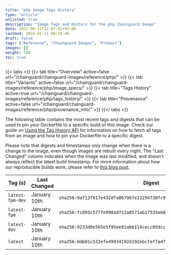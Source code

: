 ```yaml
---
title: "php Image Tags History"
type: "article"
unlisted: true
description: "Image Tags and History for the php Chainguard Image"
date: 2023-06-22T11:07:52+02:00
lastmod: 2024-01-11 00:18:46
draft: false
tags: ["Reference", "Chainguard Images", "Product"]
images: []
weight: 700
toc: true
---
```


{{< tabs >}}
{{< tab title="Overview" active=false url="/chainguard/chainguard-images/reference/php/" >}}
{{< tab title="Variants" active=false url="/chainguard/chainguard-images/reference/php/image_specs/" >}}
{{< tab title="Tags History" active=true url="/chainguard/chainguard-images/reference/php/tags_history/" >}}
{{< tab title="Provenance" active=false url="/chainguard/chainguard-images/reference/php/provenance_info/" >}}
{{</ tabs >}}

The following table contains the most recent tags and digests that can be used to pin your Dockerfile to a specific build of this image. Check our guide on [Using the Tag History API](/chainguard/chainguard-images/using-the-tag-history-api/) for information on how to fetch all tags from an image and how to pin your Dockerfile to a specific digest.

Please note that digests and timestamps only change when there is a change to the image, even though images are rebuilt every night. The "Last Changed" column indicates when the image was last modified, and doesn't always reflect the latest build timestamp. For more information about how our reproducible builds work, please refer to [this blog post](https://www.chainguard.dev/unchained/reproducing-chainguards-reproducible-image-builds).

| Tag (s)           | Last Changed | Digest                                                                    |
|-------------------|--------------|---------------------------------------------------------------------------|
|  `latest-fpm-dev` | January 10th | `sha256:9af13f017e432dfa867967e13294730fc9844e7b8ff50ec68fb0d67deba2c101` |
|  `latest-fpm`     | January 10th | `sha256:fc093c577fe998a9711a8571ab17535e60cb33eb211afb6c117a2b4d26459260` |
|  `latest-dev`     | January 10th | `sha256:9233d0e565e5f95ee81abb114cecc05dcc0c5773a1e741caa4e79aa3f570657f` |
|  `latest`         | January 10th | `sha256:0db01c532efe49934192d192ebcfef7a47c41b4c517a47d295473c9877d5d769` |

